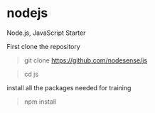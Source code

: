 # nodejs
Node.js, JavaScript Starter


First clone the repository

>  git clone https://github.com/nodesense/js

> cd js

install all the packages needed for training

> npm install


